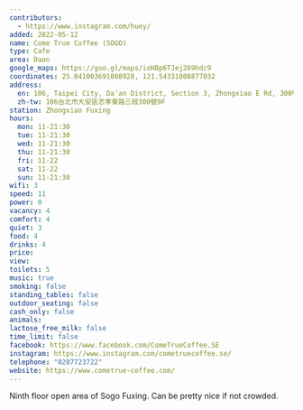 ```yaml
---
contributors:
  - https://www.instagram.com/huey/
added: 2022-05-12
name: Come True Coffee (SOGO)
type: Cafe
area: Daan
google_maps: https://goo.gl/maps/ioHBp6TJej269hdc9
coordinates: 25.041003691008928, 121.54331808877032
address:
  en: 106, Taipei City, Da’an District, Section 3, Zhongxiao E Rd, 300號9F
  zh-tw: 106台北市大安區忠孝東路三段300號9F
station: Zhongxiao Fuxing
hours:
  mon: 11-21:30
  tue: 11-21:30
  wed: 11-21:30
  thu: 11-21:30
  fri: 11-22
  sat: 11-22
  sun: 11-21:30
wifi: 3
speed: 11
power: 0
vacancy: 4
comfort: 4
quiet: 3
food: 4
drinks: 4
price: 
view: 
toilets: 5
music: true
smoking: false
standing_tables: false
outdoor_seating: false
cash_only: false
animals: 
lactose_free_milk: false
time_limit: false
facebook: https://www.facebook.com/ComeTrueCoffee.SE
instagram: https://www.instagram.com/cometruecoffee.se/
telephone: "0287723722"
website: https://www.cometrue-coffee.com/
---
```


Ninth floor open area of Sogo Fuxing. Can be pretty nice if not crowded.
